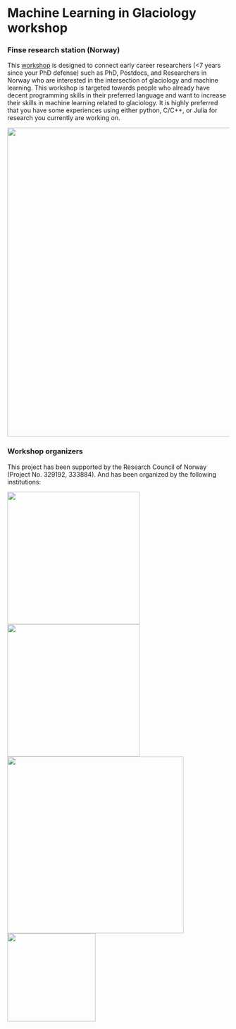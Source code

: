 # Machine Learning in Glaciology workshop

### Finse research station (Norway)

This [workshop](https://machine-learning-in-glaciology-workshop.github.io/) is designed to connect early career researchers (<7 years since your PhD defense) such as PhD, 
Postdocs, and Researchers in Norway who are interested in the intersection of glaciology and machine learning. 
This workshop is targeted towards people who already have decent programming skills in their preferred language and 
want to increase their skills in machine learning related to glaciology. It is highly preferred that you have some 
experiences using either python, C/C++, or Julia for research you currently are working on. 

<img src="https://i.imgur.com/4nkG4kL.png" width="700"/>

### Workshop organizers

This project has been supported by the Research Council of Norway (Project No. 329192, 333884). And has been organized by the following institutions:

<img src="https://machine-learning-in-glaciology-workshop.github.io/assets/imgs/uio.png" width="300"/>

<img src="https://machine-learning-in-glaciology-workshop.github.io/assets/imgs/uib.png" width="300"/>

<img src="https://machine-learning-in-glaciology-workshop.github.io/assets/imgs/imau.png" width="400"/>

<img src="https://machine-learning-in-glaciology-workshop.github.io/assets/imgs/berkeley.png" width="200"/>


